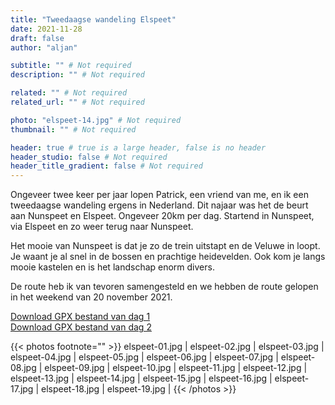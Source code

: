 ```yaml
---
title: "Tweedaagse wandeling Elspeet"
date: 2021-11-28
draft: false
author: "aljan"

subtitle: "" # Not required
description: "" # Not required

related: "" # Not required
related_url: "" # Not required

photo: "elspeet-14.jpg" # Not required
thumbnail: "" # Not required

header: true # true is a large header, false is no header
header_studio: false # Not required
header_title_gradient: false # Not required
---
```


Ongeveer twee keer per jaar lopen Patrick, een vriend van me, en ik een tweedaagse wandeling ergens in Nederland. Dit najaar was het de beurt aan Nunspeet en Elspeet. Ongeveer 20km per dag. Startend in Nunspeet, via Elspeet en zo weer terug naar Nunspeet.

Het mooie van Nunspeet is dat je zo de trein uitstapt en de Veluwe in loopt. Je waant je al snel in de bossen en prachtige heidevelden. Ook kom je langs mooie kastelen en is het landschap enorm divers.

De route heb ik van tevoren samengesteld en we hebben de route gelopen in het weekend van 20 november 2021.

[Download GPX bestand van dag 1](speterij-dag-1.gpx)  
[Download GPX bestand van dag 2](speterij-dag-2.gpx)

{{< photos footnote="" >}}
elspeet-01.jpg | 
elspeet-02.jpg | 
elspeet-03.jpg | 
elspeet-04.jpg | 
elspeet-05.jpg | 
elspeet-06.jpg | 
elspeet-07.jpg | 
elspeet-08.jpg | 
elspeet-09.jpg | 
elspeet-10.jpg | 
elspeet-11.jpg | 
elspeet-12.jpg | 
elspeet-13.jpg | 
elspeet-14.jpg | 
elspeet-15.jpg | 
elspeet-16.jpg | 
elspeet-17.jpg | 
elspeet-18.jpg | 
elspeet-19.jpg | 
{{< /photos >}}
